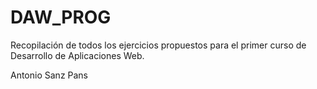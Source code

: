 # DAW_PROG
Recopilación de todos los ejercicios propuestos para el primer curso de Desarrollo de Aplicaciones Web.

Antonio Sanz Pans
